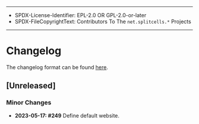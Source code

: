 ----
* SPDX-License-Identifier: EPL-2.0 OR GPL-2.0-or-later
* SPDX-FileCopyrightText: Contributors To The `net.splitcells.*` Projects
----
# Changelog
The changelog format can be found [here](../net.splitcells.network/src/main/md/net/splitcells/network/guidelines/standard-usage/changelog.md).
## [Unreleased]

### Minor Changes
* **2023-05-17: \#249** Define default website.
